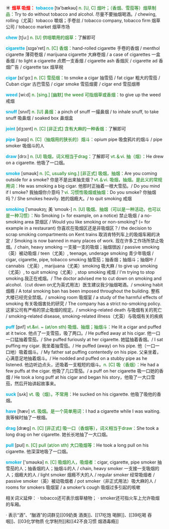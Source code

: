 ☀ <font color="red">**烟草 吸烟：**</font>
<font color="sky blue">**tobacco**</font> [tə'bækəʊ] 
<font color="rgb(227, 108, 9)">n. [U, C] 烟叶；（香烟、雪茄等）烟草制品：</font>Try to do without tobacco and alcohol. 尽量不要抽烟喝酒。/ chewing, rolling（尤英）tobacco 嚼烟；手卷丝 / tobacco company, tobacco firm 烟草公司 / tobacco market 烟草市场

<font color="sky blue">**chew**</font> [tʃu:] 
<font color="rgb(227, 108, 9)">n. [U] 供咀嚼用的烟草：</font>了解即可

<font color="sky blue">**cigarette**</font> [sɪɡə'ret] 
<font color="rgb(227, 108, 9)">n. [C] 香烟：</font>hand-rolled cigarette 手卷的香烟 / menthol cigarette 薄荷卷烟 / marijuana cigarette 大麻卷烟 / a case of cigarettes 一盒香烟 / to light a cigarette 点燃一支香烟 / cigarette ash 香烟灰 / cigarette ad 香烟广告 / cigarette tax 烟草税

<font color="sky blue">**cigar**</font> [sɪ'ɡɑː] 
<font color="rgb(227, 108, 9)">n. [C] 雪茄烟：</font>to smoke a cigar 抽雪茄 / fat cigar 粗大的雪茄 / Cuban cigar 古巴雪茄 / cigar smoke 雪茄烟雾 / cigar end 雪茄烟蒂

<font color="sky blue">**weed**</font> [wi:d] 
<font color="rgb(227, 108, 9)">n. [sing.] [幽默] the weed 可指烟草或香烟：</font>to give up the weed 戒烟
           
<font color="sky blue">**snuff**</font> [snʌf]
<font color="rgb(227, 108, 9)">n. [U] 鼻烟：</font>a pinch of snuff 一撮鼻烟 / to inhale snuff, to take snuff 吸鼻烟 / soaked box 鼻烟盒
           
<font color="sky blue">**joint**</font> [dʒɔɪnt]
<font color="rgb(227, 108, 9)">n. [C] [非正式] 含有大麻的一种香烟：</font>了解即可

<font color="sky blue">**pipe**</font> [paɪp] 
<font color="rgb(227, 108, 9)">n. [C]（抽烟用的狭长的）烟斗：</font>opium pipe 吸食鸦片的烟斗 / pipe smoker 吸烟斗的人

<font color="sky blue">**draw**</font> [drɔ:] 
<font color="rgb(227, 108, 9)">n. [U] 吸烟，词义相当于drag：</font>了解即可 <font color="rgb(227, 108, 9)">vt.＆vi. 抽（烟）：</font>He drew on a cigarette. 他吸了一口烟。

<font color="sky blue">**smoke**</font> [sməʊk] 
<font color="rgb(227, 108, 9)">n. [C, usually sing.] [非正式] 吸烟，抽烟：</font>Are you coming outside for a smoke? 你是不是出来抽支烟？<font color="rgb(227, 108, 9)">vt.＆vi. 吸烟，抽烟。是此义的常规用词：</font>He was smoking a big cigar. 他那时正抽着一根大雪茄。/ Do you mind if I smoke? 我抽烟你介意吗？<font color="rgb(227, 108, 9)">vi. 习惯性吸烟或抽烟：</font>Do you smoke? 你抽烟吗？/ She smokes heavily. 她的烟瘾大。/ to quit smoking 戒烟
           
<font color="sky blue">**smoking**</font> [ˈsməʊkɪŋ; 美 ˈsmoʊk-]
<font color="rgb(227, 108, 9)">n. [U] 吸烟、抽烟（可以是一种活动，也可以是一种习惯）：</font>No Smoking (= for example, on a notice) 禁止吸烟 / a no-smoking area 禁烟区 / Would you like smoking or non-smoking? (= for example in a restaurant) 你喜欢在吸烟区还是非吸烟区？/ the decision to scrap smoking compartments on Kent trains 取消肯特列车上的吸烟车厢的决定 / Smoking is now banned in many places of work. 现在许多工作场所禁止吸烟。/ chain, heavy smoking 一支接一支的吸烟；抽烟很凶 / passive smoking（英）被动吸烟 / teen（尤美）, teenage, underage smoking 青少年吸烟 / cigar, cigarette, pipe, tobacco smoking 抽雪茄；抽香烟；抽烟斗；抽烟叶 / cannabis（尤英）, marijuana（尤美）smoking 吸大麻 / to give up smoking（尤英）, to quit smoking（尤美）, stop smoking 戒烟 / I'm trying to stop smoking.我正在戒烟。/ The doctor advised me to cut down on smoking and alcohol.（cut down on尤为英式用法）医生建议我少抽烟喝酒。/ smoking habit 烟瘾 / A total smoking ban has been imposed throughout the building. 整栋大楼已经完全禁烟。/ smoking room 吸烟室 / a study of the harmful effects of smoking 有关吸烟害处的研究 / The company has a strict no-smoking policy.这家公司有严格的禁止吸烟的规定。/ smoking-related death 与吸烟有关的死亡 / smoking-related disease, smoking-related illness（尤英）与吸烟有关的疾病
           
<font color="sky blue">**puff**</font> [pʌf]
<font color="rgb(227, 108, 9)">vt.&vi. ~ (at/on sth) 吸烟、抽烟；抽烟斗：</font>He lit a cigar and puffed at it twice. 他点了一支雪茄，吸了两口。/ He puffed away at his cigar. 他一口一口猛抽着雪茄。/ She puffed furiously at her cigarette. 她猛抽着香烟。/ I sat puffing my cigar. 我坐着抽雪茄。/ He puffed (away) on his pipe. 他（一口一口地）吸着烟斗。/ My father sat puffing contentedly on his pipe. 父亲坐着，心满意足地抽着烟斗。/ He nodded and puffed on a stubby pipe as he listened. 他边听边点头，还吸着一支粗短的烟斗。<font color="rgb(227, 108, 9)">n. [C] 吸（香烟）：</font>He had a few puffs at the cigar. 他吸了几口雪茄。/ a puff on her cigarette 吸一口她的香烟 / He took a long puff at his cigar and began his story，他吸了一大口雪茄，然后开始讲起故事来。

<font color="sky blue">**suck**</font> [sʌk] 
<font color="rgb(227, 108, 9)">vt. 吸（烟）。不常用：</font>He sucked on his cigarette. 他吸了吸他的香烟。

<font color="sky blue">**have**</font> [hæv] 
<font color="rgb(227, 108, 9)">vt. 吸烟。是一个简单用词：</font>I had a cigarette while I was waiting. 我等候时抽了一根烟。

<font color="sky blue">**drag**</font> [dræɡ] 
<font color="rgb(227, 108, 9)">n. [C] [非正式] 吸一口（香烟等），词义相当于draw：</font>She took a long drag on her cigarette. 她长长地抽了一大口烟。

<font color="sky blue">**pull**</font> [pʊl] 
<font color="rgb(227, 108, 9)">n. [C] pull (at/on sth) 大口吸烟等：</font>He took a long pull on his cigarette. 他深深地吸了一口烟。

<font color="sky blue">**smoker**</font> ['sməʊkə] 
<font color="rgb(227, 108, 9)">n. [C] 吸烟的人，吸烟者：</font>cigar, cigarette, pipe smoker 抽雪茄的人；抽香烟的人；抽烟斗的人 / chain, heavy smoker 一支接一支吸烟的人；烟瘾大的人 / light smoker 烟瘾不大的人 / regular smoker 经常吸烟者 / passive smoker（英）被动吸烟者 / pot smoker（非正式用法）吸大麻的人 / rooms for smokers 吸烟室 / a smoker’s cough 吸烟过多引起的咳嗽 

相关词义延伸：
· tobacco还可表示烟草植物；
· smoker还可指火车上允许吸烟的车厢。

· 表示“酒”、“酗酒”的词群见[[09奶类 酒类]]、[[17吃饱 喝醉]]、[[39吃喝 吞咽]]、[[03化学物质 化学制剂]]和[[42不良习惯 烟酒毒瘾]]
